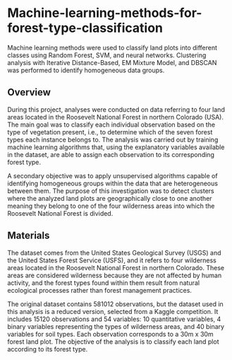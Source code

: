 # Machine-learning-methods-for-forest-type-classification
Machine learning methods were used to classify land plots into different classes using Random Forest, SVM, and neural networks. Clustering analysis with Iterative Distance-Based, EM Mixture Model, and DBSCAN was performed to identify homogeneous data groups.
## Overview
During this project, analyses were conducted on data referring to four land areas located in the Roosevelt National Forest in northern Colorado (USA). The main goal was to classify each individual observation based on the type of vegetation present, i.e., to determine which of the seven forest types each instance belongs to. The analysis was carried out by training machine learning algorithms that, using the explanatory variables available in the dataset, are able to assign each observation to its corresponding forest type.

A secondary objective was to apply unsupervised algorithms capable of identifying homogeneous groups within the data that are heterogeneous between them. The purpose of this investigation was to detect clusters where the analyzed land plots are geographically close to one another meaning they belong to one of the four wilderness areas into which the Roosevelt National Forest is divided.

## Materials

The dataset comes from the United States Geological Survey (USGS) and the United States Forest Service (USFS), and it refers to four wilderness areas located in the Roosevelt National Forest in northern Colorado. These areas are considered wilderness because they are not affected by human activity, and the forest types found within them result from natural ecological processes rather than forest management practices.

The original dataset contains 581012 observations, but the dataset used in this analysis is a reduced version, selected from a Kaggle competition. It includes 15120 observations and 54 variables: 10 quantitative variables, 4 binary variables representing the types of wilderness areas, and 40 binary variables for soil types. Each observation corresponds to a 30m x 30m forest land plot. The objective of the analysis is to classify each land plot according to its forest type.
